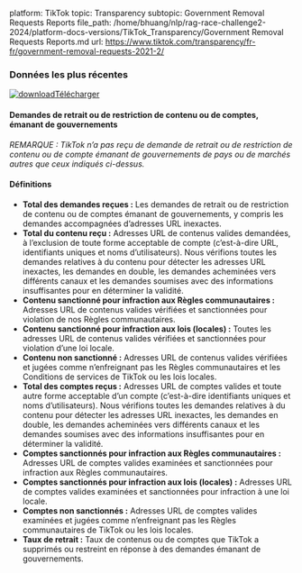 platform: TikTok
topic: Transparency
subtopic: Government Removal Requests Reports
file_path: /home/bhuang/nlp/rag-race-challenge2-2024/platform-docs-versions/TikTok_Transparency/Government Removal Requests Reports.md
url: https://www.tiktok.com/transparency/fr-fr/government-removal-requests-2021-2/


### Données les plus récentes

[![download](https://sf16-website-login.neutral.ttwstatic.com/obj/tiktok_web_login_static/websites/static/images/icon-download-c0614844c2e22b8aede8367a66bcdae1.svg)Télécharger](https://sf16-va.tiktokcdn.com/obj/eden-va2/uhaeh7pflk/Transparency_LIPGR_2021_H2/French_LIPGR_2021_H2.xlsx)

#### Demandes de retrait ou de restriction de contenu ou de comptes, émanant de gouvernements

_REMARQUE : TikTok n’a pas reçu de demande de retrait ou de restriction de contenu ou de compte émanant de gouvernements de pays ou de marchés autres que ceux indiqués ci-dessus._

#### Définitions

* **Total des demandes reçues :** Les demandes de retrait ou de restriction de contenu ou de comptes émanant de gouvernements, y compris les demandes accompagnées d’adresses URL inexactes.
* **Total du contenu reçu :** Adresses URL de contenus valides demandées, à l’exclusion de toute forme acceptable de compte (c’est-à-dire URL, identifiants uniques et noms d’utilisateurs). Nous vérifions toutes les demandes relatives à du contenu pour détecter les adresses URL inexactes, les demandes en double, les demandes acheminées vers différents canaux et les demandes soumises avec des informations insuffisantes pour en déterminer la validité.
* **Contenu sanctionné pour infraction aux Règles communautaires :** Adresses URL de contenus valides vérifiées et sanctionnées pour violation de nos Règles communautaires.
* **Contenu sanctionné pour infraction aux lois (locales) :** Toutes les adresses URL de contenus valides vérifiées et sanctionnées pour violation d’une loi locale.
* **Contenu non sanctionné :** Adresses URL de contenus valides vérifiées et jugées comme n’enfreignant pas les Règles communautaires et les Conditions de services de TikTok ou les lois locales.
* **Total des comptes reçus :** Adresses URL de comptes valides et toute autre forme acceptable d’un compte (c’est-à-dire identifiants uniques et noms d’utilisateurs). Nous vérifions toutes les demandes relatives à du contenu pour détecter les adresses URL inexactes, les demandes en double, les demandes acheminées vers différents canaux et les demandes soumises avec des informations insuffisantes pour en déterminer la validité.
* **Comptes sanctionnés pour infraction aux Règles communautaires :** Adresses URL de comptes valides examinées et sanctionnées pour infraction aux Règles communautaires.
* **Comptes sanctionnés pour infraction aux lois (locales) :** Adresses URL de comptes valides examinées et sanctionnées pour infraction à une loi locale.
* **Comptes non sanctionnés :** Adresses URL de comptes valides examinées et jugées comme n’enfreignant pas les Règles communautaires de TikTok ou les lois locales.
* **Taux de retrait :** Taux de contenus ou de comptes que TikTok a supprimés ou restreint en réponse à des demandes émanant de gouvernements.